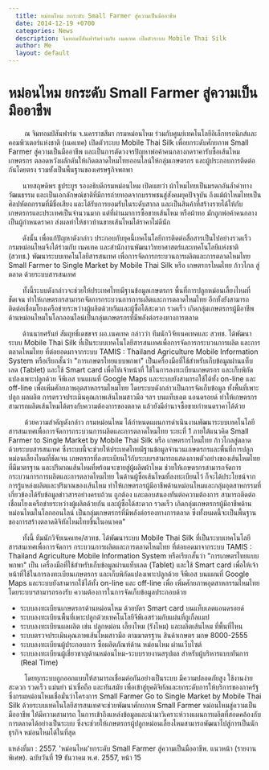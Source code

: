 ```yaml
---
  title: หม่อนไหม ยกระดับ Small Farmer สู่ความเป็นมืออาชีพ
  date: 2014-12-19 +0700		  
  categories: News		
  description: จิมทอมป์สันฟาร์มร่วมกับ เนคเทค เปิดตัวระบบ Mobile Thai Silk
  author: Me		  
  layout: default
---
```


# หม่อนไหม ยกระดับ Small Farmer สู่ความเป็นมืออาชีพ  

<p>&emsp;&emsp; ณ จิมทอมป์สันฟาร์ม จ.นครราชสีมา กรมหม่อนไหม ร่วมกับศูนย์เทคโนโลยีอิเล็กทรอนิกส์และคอมพิวเตอร์แห่งชาติ (เนคเทค) เปิดตัวระบบ Mobile Thai Silk เพื่อยกระดับศักยภาพ Small Farmer สู่ความเป็นมืออาชีพ และเป็นการตัดวงจรปัญหาพ่อค้าคนกลางกดราคารับซื้อเส้นไหมเกษตรกร ตลอดหวังผลักดันให้เกิดตลาดไหมไทยออนไลน์ให้กลุ่มเกษตรกร และผู้ประกอบการติดต่อกันโดยตรง รวมทั้งเป็นพื้นฐานของเศรษฐกิจพกพา</p>

<p> &emsp;&emsp;นายสฤษดิพร ชูประยูร รองอธิบดีกรมหม่อนไหม เปิดเผยว่า ผ้าไหมไทยเป็นมรดกอันล้ำค่าทางวัฒนธรรม และเป็นเอกลักษณ์ชาติที่มีการถ่ายทอดจากบรรพชนสู่สังคมยุคปัจจุบัน ถึงแม้ผ้าไหมไทยเป็นศิลปหัตถกรรมที่มีชื่อเสียง และได้รับการยอมรับในระดับสากล และเป็นสินค้าที่สร้างรายได้ให้กับเกษตรกรและประเทศเป็นจำนวนมาก แต่ที่ผ่านมาการซื้อขายเส้นไหม หรือผ้าทอ มักถูกพ่อค้าคนกลางเป็นผู้กำหนดราคา ส่งผลทำให้ชาวบ้านขายเส้นไหมได้ราคาไม่ดีนัก</p>

<p> &emsp;&emsp;ดังนั้น เพื่อแก้ปัญหาดังกล่าว ประกอบกับยุคนี้เทคโนโลยีการติดต่อสื่อสารเป็นไปอย่างรวดเร็ว กรมหม่อนไหมจึงได้ร่วมกับ เนคเทค และสำนักงานพัฒนาวิทยาศาสตร์และเทคโนโลยีแห่งชาติ (สวทช.) พัฒนาระบบเทคโนโลยีสารสนเทศ เพื่อการจัดการกระบวนการผลิตและการตลาดไหมไทย Small Farmer to Single Market by Mobile Thai Silk หรือ เกษตรกรไหมไทย ก้าวไกล สู่ตลาด ด้วยระบบสารสนเทศ</p>

<p> &emsp;&emsp;ทั้งนี้ระบบดังกล่าวจะช่วยให้ประเทศไทยมีฐานข้อมูลเกษตรกร พื้นที่การปลูกหม่อนเลี้ยงไหมที่ชัดเจน ทำให้เกษตรกรสามารถจัดการกระบวนการการผลิตและการตลาดไหมไทย อีกทั้งยังสามารถติดต่อเชื่อมโยงเครือข่ายระหว่างผู้ผลิตด้วยกันและผู้ซื้อได้สะดวก รวดเร็ว เกิดกลุ่มเกษตรกรผู้มีอาชีพด้านหม่อนไหมในโลกออนไลน์เป็นกลุ่มเกษตรกรที่มีพลังต่อรองทางการตลาด</p>

<p> &emsp;&emsp;ด้านนายศรันย์ สัมฤทธิ์เดชขจร ผอ.เนคเทค กล่าวว่า ทีมนักวิจัยเนคเทคและ สวทช. ได้พัฒนาระบบ Mobile Thai Silk ที่เป็นระบบเทคโนโลยีสารสนเทศเพื่อการจัดการกระบวนการผลิต และการตลาดไหมไทย ที่ต่อยอดมาจากระบบ TAMIS : Thailand Agriculture Mobile Information System หรือเรียกสั้นว่า "การเกษตรไทยแบบพกพา" เป็นเครื่องมือที่ใช้สำหรับเก็บข้อมูลผ่านแท็บเลต (Tablet) และใช้ Smart card เพื่อให้เจ้าหน้าที่ ใช้ในการลงทะเบียนเกษตรกร และเก็บพิกัดแปลงเพาะปลูกด้วย จีพีเอส บนแผนที่ Google Maps และระบบยังสามารถใช้ได้ทั้ง on-line และ off-line เพื่อเพิ่มศักยภาพอุตสาหกรรมไหมไทย โดยระบบดังกล่าวเป็นการจัดเก็บข้อมูล ทั้งพื้นที่เพาะปลูก ผลผลิต การตรวจประเมินคุณภาพเส้นไหมสาวมือ ฯลฯ บนแท็บเลต แอนดรอยด์ ทำให้เกษตรกรสามารถผลิตเส้นไหมได้ตรงกับความต้องการของตลาด แล้วยังมีอำนาจซื้อขายกำหนดราคาได้ด้วย</p>

<p>&emsp;&emsp; ด้วยความสำคัญดังกล่าว กรมหม่อนไหม ได้กำหนดแผนการดำเนินงานพัฒนาระบบเทคโนโลยีสารสนเทศเพื่อการจัดการกระบวนการผลิตและการตลาดไหมไทย ระยะที่ 1 ภายใต้แนวคิด Small Farmer  to Single Market by Mobile Thai Silk หรือ เกษตรกรไหมไทย ก้าวไกลสู่ตลาด ด้วยระบบสารสนเทศ ซึ่งระบบนี้จะช่วยให้ประเทศไทยมีฐานข้อมูลจำนวนเกษตรกรและพื้นที่การปลูกหม่อนเลี้ยงไหมที่ชัดเจน เกษตรกรที่ลงทะเบียนไว้กับระบบฯสามารถแสดงภาพตัวอย่างของเส้นไหมไทยที่มีมาตรฐาน และปริมาณเส้นไหมที่พร้อมจะขายสู่ผู้ผลิตผ้าไหม ช่วยให้เกษตรกรสามารถจัดการกระบวนการการผลิตและการตลาดไหมไทย ในด้านผู้ซื้อเส้นไหมที่ลงทะเบียนไว้ ก็จะได้ประโยชน์จากการรู้แหล่งผลิตและปริมาณของเส้นไหม ทำให้เกษตรกรผู้มีอาชีพด้านหม่อนไหมและกลุ่มอุตสาหกรรมที่เกี่ยวข้องได้รับข้อมูลข่าวสารอย่างครบถ้วน ถูกต้อง และตอบสนองทันต่อความต้องการ สามารถติดต่อเชื่อมโยงเครือข่ายระหว่างผู้ผลิตด้วยกัน และผู้ซื้อได้สะดวก รวดเร็ว เกิดกลุ่มเกษตรกรผู้มีอาชีพด้านหม่อนไหมในโลกออนไลน์ เป็นกลุ่มเกษตรกรที่มีพลังต่อรองทางการตลาด ซึ่งทั้งหมดนี้จะเป็นพื้นฐานของการสร้างตลาดดิจิทัลไหมไทยขึ้นในอนาคต"</p>

<p> &emsp;&emsp;ทั้งนี้ ทีมนักวิจัยเนคเทค/สวทช. ได้พัฒนาระบบ Mobile Thai Silk ที่เป็นระบบเทคโนโลยีสารสนเทศเพื่อการจัดการ กระบวนการผลิตและการตลาดไหมไทย ที่ต่อยอดมาจากระบบ TAMIS : Thailand Agriculture Mobile Information System  หรือเรียกสั้นว่า "การเกษตรไทยแบบพกพา" เป็น เครื่องมือที่ใช้สำหรับเก็บข้อมูลผ่านแท็บเลต (Tablet) และใช้  Smart card เพื่อให้เจ้าหน้าที่ใช้ในการลงทะเบียนเกษตรกร และเก็บพิกัดแปลงเพาะปลูกด้วย จีพีเอส บนแผนที่ Google Maps  และระบบยังสามารถใช้ได้ทั้ง on-line และ off-line เพื่อ เพิ่มศักยภาพอุตสาหกรรมไหมไทย โดยระบบฯสามารถรองรับ ความต้องการในการจัดเก็บข้อมูลประกอบด้วย</p>

- ระบบลงทะเบียนเกษตรกรด้านหม่อนไหม ด้วยบัตร  Smart card บนแท็บเลตแอนดรอยด์
- ระบบลงทะเบียนพื้นที่เพาะปลูกด้วยเทคโนโลยีจีพีเอสร่วมกับแผ่นที่กูเกิ้ลแมป
- ระบบลงทะเบียนผลผลิต เช่น ปลูกหม่อน เลี้ยงไหม (รังไหม) และผลิตเส้นไหม ที่พื้นที่ไหน
- ระบบตรวจประเมินคุณภาพเส้นไหมสาวมือ ตามมาตรฐาน สินค้าเกษตร มกษ 8000-2555
- ระบบลงทะเบียนผู้ประกอบการ ซื้อผลิตภัณฑ์ด้าน หม่อนไหม ผ่านเว็บไซต์
- ระบบลงทะเบียนผู้เชี่ยวชาญด้านหม่อนไหม-ระบบรายงานสรุปผล สำหรับผู้บริหารแบบทันการ (Real Time)

<p>&emsp;&emsp; โดยทุกระบบถูกออกแบบให้สามารถเชื่อมต่อกันอย่างเป็นระบบ มีความปลอดภัยสูง ใช้งานง่าย สะดวก รวดเร็ว แม่นยำ น่าเชื่อถือ และทันสมัย เพื่อเข้าสู่ยุคดิจิทัลและยกระดับการให้บริการของภาครัฐ ซึ่งกรมหม่อนไหมเชื่อมั่นว่าโครงการ Small Farmer Go to Single Market by Mobile Thai Silk ด้วยระบบเทคโนโลยีสารสนเทศจะช่วยพัฒนาศักยภาพ Small Farmer หม่อนไหมสู่ความเป็นมืออาชีพ ให้มีความสามารถ ในการเข้าถึงแหล่งข้อมูลและนำมาวิเคราะห์วางแผนการผลิตที่สอดคล้องกับการตลาดได้อย่างเป็นระบบ ซึ่งจะช่วยให้เกษตรกรผู้ปลูกหม่อนเลี้ยงไหมสามารถพัฒนาไปสู่การเป็นนักธุรกิจ หม่อนไหมได้ในที่สุด </p>

<p> แหล่งที่มา : 2557. 'หม่อนไหม'ยกระดับ Small Farmer สู่ความเป็นมืออาชีพ. แนวหน้า (รายงานพิเศษ). ฉบับวันที่ 19 ธันวาคม พ.ศ. 2557, หน้า 15</p>
<br>

